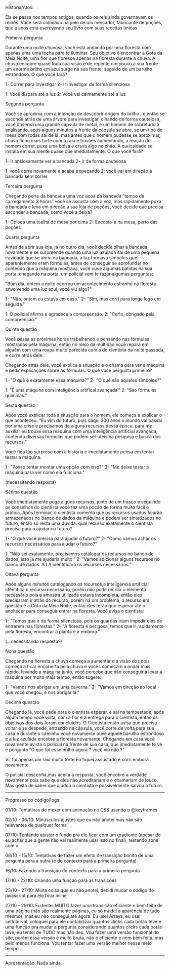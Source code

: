 
História/Atos:

Ela se passa nos tempos antigos, quando os reis ainda governavam os reinos. Você será colocado
na pele de um mercador, fabricante de poções, que a anos está escrevendo seu livro com suas receitas únicas. 

Primeira pergunta

Durante uma noite chuvosa, você está andando por uma floresta  com apenas uma uma tocha para te iluminar.
Seu objetivo é encontrar a Gota da Meia Noite, uma flor que floresce apenas na floresta durante a chuva.
A chuva encobre quase toda sua visão e de repente um pouco a sua frente um enorme brilho
em azul surge na sua frente, seguido de um barulho estrondoso. O quê vocẽ fará?


1- Correr para investigar
2- Ir investigar de forma silenciosa

1: Você dispara até a luz
2: Você vai calmamente até a luz


Segunda pergunta 


Você se aproxima com a intenção de descobrir  origem do brilho , e então se esconde atrás de uma árvore para investigar, olhando de forma cautelosa, você observa uma grande cápsula de metal, e um homem de sobretudo à analisando, após alguns minutos a frente da cápsula se abre, se um tipo de mesa com rodas saí de lá, mas antes que o homem pudesse se aproximar, chuva ficou mais forte com o raio e trovões aumentando, a reação do homem correr, puxa uma bolsa e crava algo no chão. A curiosidade se instala em sua mente quase que imediatamente. O que você fará?


1- Ir ansiosamente ver a bancada
2- ir de forma cautelosa

1: você corre novamente e acaba tropeçando 
2: você vai em direção a bancada sem correr


Terceira pergunta 


Chegando perto da bancada uma voz ecoa da bancada “tempo de carregamento 3 horas” você se assusta com a voz, mas rapidamente puxa a bancada e leva em direção a sua  loja de poções, você decide que precisa esconder a bancada, como vocẽ a deixa?


1- Coloca uma toalha de mesa por cima
2- Encosta-a na mesa, perto das poções


Quarta pergunta 


Antes de abrir sua loja, já no outro dia, você decide olhar a bancada novamente e se surpreende quando uma luz azulada sai de uma pequena cavidade que se abriu na bancada, a luz formava símbolos que aparentemente eram fórmulas, antes de conseguir se aprofundar no conteúdo que a máquina mostrava, você ouve algumas batidas na sua porta, chegando na porta, um policial vem te fazer algumas perguntas: 

"Bom dia, ontem a noite ocorreu um acontecimento estranho na floresta envolvendo uma luz azul, você viu algo?"


1- "Não, ontem eu estava em casa."
2- "Sim, mas corri para longe logo em seguida."

1: O  policial afirma e agradece a compreensão.
2: "Certo, obrigado pela compreensão."


Quinta questão 

Você passa as próximas horas trabalhando e pensando nas fórmulas mostradas pela máquina, então no meio da multidão você repara em alguém com uma roupa muito parecida com a do cientista da noite passada, e corre atrás dele.

Chegando atrás dele, você explica a situação e o chama para ver a máquina e pedir explicações sobre as fórmulas. O que você pergunta primeiro?


1- "O quê é exatamente essa máquina?"
2- "O quê são aqueles símbolos?"

1: "É uma máquina com inteligência artifical avançada."
2: "São fórmulas químicas."


Sexta questão 

Após você explicar toda a situação para o homem, ele começa a explicar o que aconteceu:
“Eu vim do futuro, pois daqui 300 anos o mundo vai passar por uma crise e precisamos de alguns recursos dessa época, para me auxiliar eu trouxe essa máquina com uma inteligência artificial avançada, contendo diversas fórmulas que podem ser úteis na pesquisa e busca dos recursos.”

Você fica tão surpreso com a história e imediatamente pensa em tentar testar a máquina.


1- "Posso tentar montar uma opção com isso?"
2- "Me deixe testar a máquina para ver como ela funciona."

(necessitando resposta)

Sétima questão 

Você imediatamente pega alguns recursos, junto de um frasco e seguindo os conselhos do cientista você faz uma poção de forma muito fácil e prática. Após terminar, o cientista comenta que os recursos usados ficarão armazenados no banco de dados da máquina e podem ser sintetizados no futuro, então só resta uma dúvida: qual recurso exatamente o cientista precisa para o ajudar no futuro?


1- "O quê você precisa para ajudar o futuro?"
2- "Como vamos achar os recursos necessários para ajudar o futuro?"

1: “Não sei exatamente, precisamos catalogar os recursos no banco de dados, isso já me ajudaria muito.”
2: “Vamos adicionar alguns recursos no banco de dados. A I.A identificará os recursos necessários.”


Oitava pergunta 

Após alguns minutos catalogando os recursos,a inteligência artificial identifica o recurso necessário, porém não pode recriar o elemento necessário pois a amostra utilizada estava incompleta, então eles precisaram ir atrás do recurso, porém há um problema, o recurso em questão é a Gota da Meia Noite, então eles terão que esperar até o anoitecer para conseguir entrar na floresta.
Você avisa o cientista:

1- "Temos que ir de forma silenciosa, pois os guardas iriam impedir eles de entrarem nas florestas."
2- "A floresta é perigosa, temos que ir rapidamente pela floresta, encontrar a planta e ir embora."

(...necessitando resposta?)

Nona questão 

Chegando na floresta a chuva começa a aumentar e a visão dos dois começa a ficar encoberta pela chuva e vocês começam a andar mais rápido, levando a máquina junto, você percebe que não conseguiria levar a máquina por muito mais tempo, então sugere: 

1- "Vamos nos abrigar em uma caverna."
2- "Vamos em direção ao local que você chegou, e nos abrigar lá."

Décima questão 

Chegando lá, você pede para o cientista esperar, e sai na tempestade, após algum tempo você volta, com a flor e a entrega para o cientista, então os objetivos dos dois foram concluídos. O Cientista então avisa que precisa voltar e se despede, entrando na cápsula, você corre de volta para sua casa e durante o caminho você novamente ouve aquele barulho estrondoso  e a luz azulada encobre a floresta novamente. 
Chegando em casa você novamente avista o policial na frente de sua casa, que imediatamente te vê e pergunta “O que foi esse brilho agora ? vocẽ viu não ?” 

Vi, foi apenas um raio muito forte 
Eu fiquei assustado e corri embora novamente. 

O policial desconfia,mas aceita a resposta, você encobre a verdade novamente pois sabe que eles não acreditariam e o chamariam de louco. 
Mas gosta de saber que ajudou o cientista e possivelmente salvou o futuro. 



--------------------


Progresso do código/logs: 

01/10: Tentativas de mexer com animação no CSS usando o @keyframes

02/10 - 06/10: Minúsculos ajustes que eu não anotei mas não são relevantes de qualquer forma

07/10: Tentando ajustar o fundo pra ele ficar com um gradiente (apesar de eu achar que
a gente não vai realmente usar isso no final), testando sons com o <audio control>, criando a página do contexto da história (pode mudar no futuro) edit: mudou

08/10 - 15/10: Tentativas de fazer um efeito de transição bonito de uma pergunta para a outra (e do contexto para a primeira pergunta)

16/10: Fazendo a transição do contexto para a primeira pergunta

17/10 - 22/10: Criando uma função para as transições

23/10 - 27/10: Muita coisa que eu não anotei, decidi mudar o código do javascript para ele ficar inline

27/10 - 29/10: Eu tentei MUITO fazer uma transição eficiente e bem feita de uma página (não são realmente páginas, eu só mudei a aparência de tudo mesmo), mas eu não consegui até agora. Eu usei Arrays, eu usei setInterval, coloquei para ele contabilizar quantos clicks cada botão teve e uma função pra mudar a pergunta considerando quantos clicks cada botão teve, eu tentei de TUDO mas não deu. Vou fazer uma versão funcional do site, porém essa versão é muito bruta, não é eficiente e nem bem feita, mas pelo menos funciona. Vou tentar fazer uma versão melhor nesse meio tempo... 

--------------------   


Apresentação: Nada ainda.